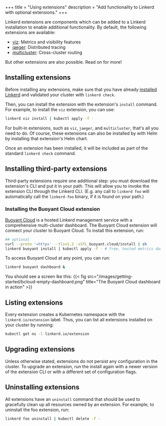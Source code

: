+++
title = "Using extensions"
description = "Add functionality to Linkerd with optional extensions."
+++

Linkerd extensions are components which can be added to a Linkerd installation
to enable additional functionality. By default, the following extensions are
available:

* [viz](../../features/dashboard/): Metrics and visibility features
* [jaeger](../distributed-tracing/): Distributed tracing
* [multicluster](../multicluster/): Cross-cluster routing

But other extensions are also possible. Read on for more!

## Installing extensions

Before installing any extensions, make sure that you have already [installed
Linkerd](../install/) and validated your cluster with `linkerd check`.

Then, you can install the extension with the extension's `install` command. For
example, to install the `viz` extension, you can use:

```bash
linkerd viz install | kubectl apply -f -
```

For built-in extensions, such as `viz`, `jaeger`, and `multicluster`, that's
all you need to do. Of course, these extensions can also be installed by with
Helm by installing that extension's Helm chart.

Once an extension has been installed, it will be included as part of the
standard `linkerd check` command.

## Installing third-party extensions

Third-party extensions require one additional step: you must download the
extension's CLI and put it in your path. This will allow you to invoke the
extension CLI through the Linkerd CLI. (E.g. any call to `linkerd foo` will
automatically call the `linkerd-foo` binary, if it is found on your path.)

### Installing the Buoyant Cloud extension

[Buoyant Cloud](https://buoyant.io/cloud) is a hosted Linkerd management service
with a comprehensive multi-cluster dashboard. The Buoyant Cloud extension will
connect your cluster to Buoyant Cloud. To install this extension, run:

```bash
## optional
curl --proto '=https' --tlsv1.2 -sSfL buoyant.cloud/install | sh
linkerd buoyant install | kubectl apply -f - # free, hosted metrics dashboard
```

To access Buoyant Cloud at any point, you can run:

```bash
linkerd buoyant dashboard &
```

You should see a screen lke this:
{{< fig src="/images/getting-started/bcloud-empty-dashboard.png"
    title="The Buoyant Cloud dashboard in action" >}}

## Listing extensions

Every extension creates a Kubernetes namespace with the `linkerd.io/extension`
label. Thus, you can list all extensions installed on your cluster by running:

```bash
kubectl get ns -l linkerd.io/extension
```

## Upgrading extensions

Unless otherwise stated, extensions do not persist any configuration in the
cluster.  To upgrade an extension, run the install again with a newer version
of the extension CLI or with a different set of configuration flags.

## Uninstalling extensions

All extensions have an `uninstall` command that should be used to gracefully
clean up all resources owned by an extension.  For example, to uninstall the
foo extension, run:

```bash
linkerd foo uninstall | kubectl delete -f -
```
